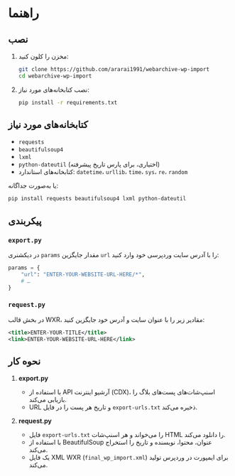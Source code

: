 # راهنما

## نصب

1. مخزن را کلون کنید:  
   ```bash
   git clone https://github.com/ararai1991/webarchive-wp-import
   cd webarchive-wp-import
   ```
2. نصب کتابخانه‌های مورد نیاز:  
   ```bash
   pip install -r requirements.txt
   ```

## کتابخانه‌های مورد نیاز

- `requests`  
- `beautifulsoup4`  
- `lxml`  
- `python-dateutil` (اختیاری، برای پارس تاریخ پیشرفته)  
- کتابخانه‌های استاندارد: `datetime`، `urllib`، `time`، `sys`، `re`، `random`

یا به‌صورت جداگانه:  
```bash
pip install requests beautifulsoup4 lxml python-dateutil
```

## پیکربندی

### `export.py`

در دیکشنری `params` مقدار جایگزین `url` را با آدرس سایت وردپرسی خود وارد کنید:

```python
params = {
    "url": "ENTER-YOUR-WEBSITE-URL-HERE/*",
    # …
}
```

### `request.py`

در بخش قالب WXR، مقادیر زیر را با عنوان سایت و آدرس خود جایگزین کنید:

```xml
<title>ENTER-YOUR-TITLE</title>
<link>ENTER-YOUR-WEBSITE-URL-HERE</link>
```

## نحوه کار

1. **export.py**  
   - با استفاده از API آرشیو اینترنت (CDX)، اسنپ‌شات‌های پست‌های بلاگ را بازیابی می‌کند.  
   - URL و تاریخ هر پست را در فایل `export-urls.txt` ذخیره می‌کند.

2. **request.py**  
   - فایل `export-urls.txt` را می‌خواند و هر اسنپ‌شات HTML را دانلود می‌کند.  
   - با استفاده از BeautifulSoup عنوان، محتوا، نویسنده و تاریخ را استخراج می‌کند.  
   - یک فایل XML WXR (`final_wp_import.xml`) برای ایمپورت در وردپرس تولید می‌کند.
